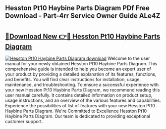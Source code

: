 ## Hesston Pt10 Haybine Parts Diagram PDf Free Download - Part-4rr Service Owner Guide ALe4Z

# <h2><a href="http://dfnkod.blite.top/?on=Hesston+Pt10+Haybine+Parts+Diagram">🔗Download New 👉🔴 Hesston Pt10 Haybine Parts Diagram</a></h2>

[![Hesston Pt10 Haybine Parts Diagram download](https://i.imgur.com/lujVjoI.png)](http://dfnkod.blite.top/?on=Hesston+Pt10+Haybine+Parts+Diagram)
Welcome to the user manual for your newly obtained Hesston Pt10 Haybine Parts Diagram. This comprehensive guide is intended to help you become an expert user of your product by providing a detailed explanation of its features, functions, and benefits. You will find clear instructions for installation, usage, maintenance, and troubleshooting. To ensure a successful experience with your new Hesston Pt10 Haybine Parts Diagram, we recommend reading this user manual carefully. It contains detailed information on product setup, usage instructions, and an overview of the various features and capabilities. Experience the possibilities of list of features with your new Hesston Pt10 Haybine Parts Diagram. We're Committed to Excellence Hesston Pt10 Haybine Parts Diagram. Our team is dedicated to providing exceptional customer support.
